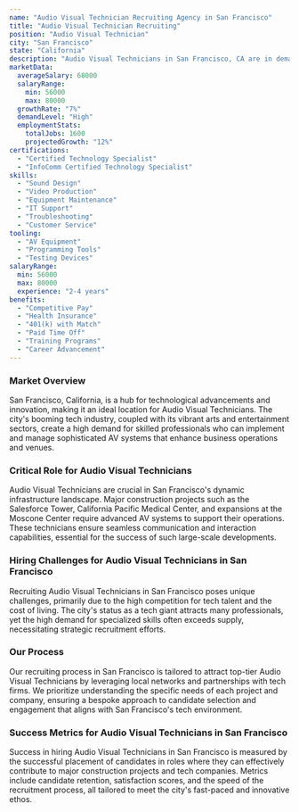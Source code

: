 ```yaml
---
name: "Audio Visual Technician Recruiting Agency in San Francisco"
title: "Audio Visual Technician Recruiting"
position: "Audio Visual Technician"
city: "San Francisco"
state: "California"
description: "Audio Visual Technicians in San Francisco, CA are in demand; they are responsible for setting up, managing, and troubleshooting the equipment used to display visuals and play sound."
marketData:
  averageSalary: 68000
  salaryRange:
    min: 56000
    max: 80000
  growthRate: "7%"
  demandLevel: "High"
  employmentStats:
    totalJobs: 1600
    projectedGrowth: "12%"
certifications:
  - "Certified Technology Specialist"
  - "InfoComm Certified Technology Specialist"
skills:
  - "Sound Design"
  - "Video Production"
  - "Equipment Maintenance"
  - "IT Support"
  - "Troubleshooting"
  - "Customer Service"
tooling:
  - "AV Equipment"
  - "Programming Tools"
  - "Testing Devices"
salaryRange:
  min: 56000
  max: 80000
  experience: "2-4 years"
benefits:
  - "Competitive Pay"
  - "Health Insurance"
  - "401(k) with Match"
  - "Paid Time Off"
  - "Training Programs"
  - "Career Advancement"
---
```


### Market Overview
San Francisco, California, is a hub for technological advancements and innovation, making it an ideal location for Audio Visual Technicians. The city's booming tech industry, coupled with its vibrant arts and entertainment sectors, create a high demand for skilled professionals who can implement and manage sophisticated AV systems that enhance business operations and venues.

### Critical Role for Audio Visual Technicians
Audio Visual Technicians are crucial in San Francisco's dynamic infrastructure landscape. Major construction projects such as the Salesforce Tower, California Pacific Medical Center, and expansions at the Moscone Center require advanced AV systems to support their operations. These technicians ensure seamless communication and interaction capabilities, essential for the success of such large-scale developments.

### Hiring Challenges for Audio Visual Technicians in San Francisco
Recruiting Audio Visual Technicians in San Francisco poses unique challenges, primarily due to the high competition for tech talent and the cost of living. The city's status as a tech giant attracts many professionals, yet the high demand for specialized skills often exceeds supply, necessitating strategic recruitment efforts.

### Our Process
Our recruiting process in San Francisco is tailored to attract top-tier Audio Visual Technicians by leveraging local networks and partnerships with tech firms. We prioritize understanding the specific needs of each project and company, ensuring a bespoke approach to candidate selection and engagement that aligns with San Francisco's tech environment.

### Success Metrics for Audio Visual Technicians in San Francisco
Success in hiring Audio Visual Technicians in San Francisco is measured by the successful placement of candidates in roles where they can effectively contribute to major construction projects and tech companies. Metrics include candidate retention, satisfaction scores, and the speed of the recruitment process, all tailored to meet the city's fast-paced and innovative ethos.